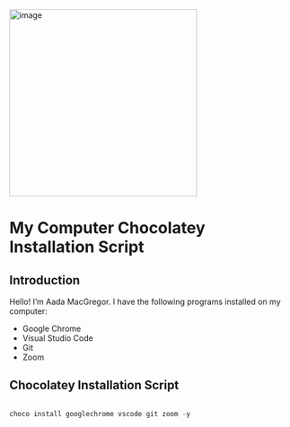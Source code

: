 <img width="334" alt="image" src="https://github.com/user-attachments/assets/eda108bc-99aa-4b92-8a01-7db999c364e3">


# My Computer Chocolatey Installation Script

## Introduction
Hello! I’m Aada MacGregor. I have the following programs installed on my computer:
- Google Chrome
- Visual Studio Code
- Git
- Zoom

## Chocolatey Installation Script
```powershell

choco install googlechrome vscode git zoom -y




